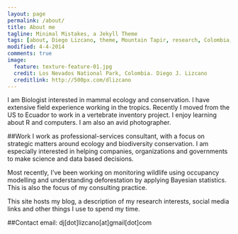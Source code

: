 ```yaml
---
layout: page
permalink: /about/
title: About me
tagline: Minimal Mistakes, a Jekyll Theme
tags: [about, Diego Lizcano, theme, Mountain Tapir, research, Colombia, Paramo]
modified: 4-4-2014
comments: true
image:
  feature: texture-feature-01.jpg
  credit: Los Nevados National Park, Colombia. Diego J. Lizcano
  creditlink: http://500px.com/dlizcano
---
```


I am Biologist interested in mammal ecology and conservation. I have extensive field experience working in the tropics. Recently I moved from the US to Ecuador to work in a vertebrate inventory project. I enjoy learning about R and computers. I am also an avid photographer. 

##Work
I work as professional-services consultant, with a focus on strategic matters around ecology and biodiversity conservation. I am especially interested in helping companies, organizations and governments to make science and data based decisions. 


Most recently, I’ve been working on monitoring wildlife using occupancy modelling and understanding deforestation by applying Bayesian statistics. This is also the focus of my consulting practice.


This site hosts my blog, a description of my research interests, social media links and other things I use to spend my time.

##Contact
email: dj[dot]lizcano[at]gmail[dot]com


